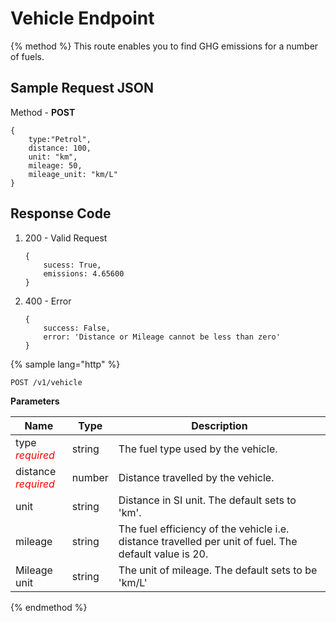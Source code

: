 # Vehicle Endpoint

{% method %}
This route enables you to find GHG emissions for a number of fuels.  

## Sample Request JSON
Method - __POST__
```
{
    type:"Petrol",
    distance: 100,
    unit: "km",
    mileage: 50,
    mileage_unit: "km/L"
}
```
## Response Code
1. 200 - Valid Request
    ```
    {
        sucess: True,
        emissions: 4.65600
    }
    ```
2. 400 - Error 
    ```
    {
        success: False,
        error: 'Distance or Mileage cannot be less than zero'
    }
    ```
{% sample lang="http" %}
```
POST /v1/vehicle
```
**Parameters**

| Name        | Type           | Description  |
| ------------- |-------------| -----|
| type<br><span style="color:red">_required_ </span>   | string | The fuel type used by the vehicle.|
| distance<br><span style="color:red">_required_ </span>     | number | Distance travelled by the vehicle. |
| unit     | string | Distance in SI unit. The default sets to 'km'. |
| mileage    | string | The fuel efficiency of the vehicle i.e. distance travelled per unit of fuel. The default value is 20. |
| Mileage unit     | string | The unit of mileage. The default sets to be 'km/L' |


{% endmethod %}
